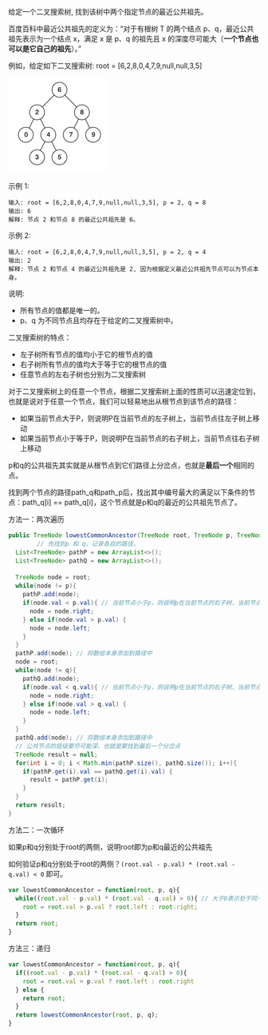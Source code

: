 给定一个二叉搜索树, 找到该树中两个指定节点的最近公共祖先。

百度百科中最近公共祖先的定义为：“对于有根树 T 的两个结点 p、q，最近公共祖先表示为一个结点 x，满足 x 是 p、q 的祖先且 x 的深度尽可能大（**一个节点也可以是它自己的祖先**）。”

例如，给定如下二叉搜索树:  root = [6,2,8,0,4,7,9,null,null,3,5]

![二叉搜索树最近的公共祖先](../../img/二叉搜索树的最近公共祖先.png) 

示例 1:
```
输入: root = [6,2,8,0,4,7,9,null,null,3,5], p = 2, q = 8
输出: 6 
解释: 节点 2 和节点 8 的最近公共祖先是 6。
```
示例 2:
```
输入: root = [6,2,8,0,4,7,9,null,null,3,5], p = 2, q = 4
输出: 2
解释: 节点 2 和节点 4 的最近公共祖先是 2, 因为根据定义最近公共祖先节点可以为节点本身。
```

说明:

* 所有节点的值都是唯一的。
* p、q 为不同节点且均存在于给定的二叉搜索树中。



二叉搜索树的特点：

* 左子树所有节点的值均小于它的根节点的值
* 右子树所有节点的值均大于等于它的根节点的值
* 任意节点的左右子树也分别为二叉搜索树

对于二叉搜索树上的任意一个节点，根据二叉搜索树上面的性质可以迅速定位到，也就是说对于任意一个节点，我们可以轻易地出从根节点到该节点的路径：

* 如果当前节点大于P，则说明P在当前节点的左子树上，当前节点往左子树上移动
* 如果当前节点小于等于P，则说明P在当前节点的右子树上，当前节点往右子树上移动

p和q的公共祖先其实就是从根节点到它们路径上分岔点，也就是**最后一个**相同的点。

找到两个节点的路径path_q和path_p后，找出其中编号最大的满足以下条件的节点：path_q[i] == path_q[i]，这个节点就是p和q的最近的公共祖先节点了。

方法一：两次遍历

```java
public TreeNode lowestCommonAncestor(TreeNode root, TreeNode p, TreeNode q) {
        // 先找到p 和 q，记录各自的路径，
  List<TreeNode> pathP = new ArrayList<>();
  List<TreeNode> pathQ = new ArrayList<>();

  TreeNode node = root;
  while(node != p){
    pathP.add(node);
    if(node.val < p.val){ // 当前节点小于p，则说明p在当前节点的右子树，当前节点往右子树移动
      node = node.right;
    } else if(node.val > p.val) {
      node = node.left;
    }
  }
  pathP.add(node); // 将数组本身添加到路径中
  node = root;
  while(node != q){
    pathQ.add(node);
    if(node.val < q.val){ // 当前节点小于p，则说明p在当前节点的右子树，当前节点往右子树移动
      node = node.right;
    } else if(node.val > q.val) {
      node = node.left;
    }
  }
  pathQ.add(node); // 将数组本身添加到路径中
  // 公共节点的层级要尽可能深，也就是要找到最后一个分岔点
  TreeNode result = null;
  for(int i = 0; i < Math.min(pathP.size(), pathQ.size()); i++){
    if(pathP.get(i).val == pathQ.get(i).val) {
      result = pathP.get(i);
    }
  }
  return result;
}
```



方法二：一次循环

如果p和q分别处于root的两侧，说明root即为p和q最近的公共祖先

如何验证p和q分别处于root的两侧？`(root.val - p.val) * (root.val - q.val) < 0` 即可。

```javascript
var lowestCommonAncestor = function(root, p, q){
  while((root.val - p.val) * (root.val - q.val) > 0){ // 大于0表示处于同一侧
    root = root.val > p.val ? root.left : root.right;
  }
  return root;
}
```



方法三：递归

```javascript
var lowestCommonAncestor = function(root, p, q){
  if((root.val - p.val) * (root.val - q.val) > 0){
    root = root.val > p.val ? root.left : root.right
  } else {
    return root;
  }
  return lowestCommonAncestor(root, p, q);
}
```





